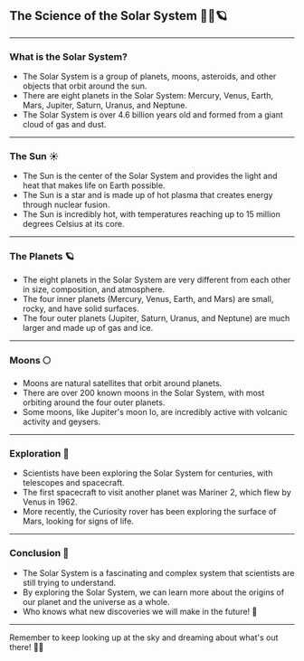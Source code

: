 ## The Science of the Solar System 🚀🌞🪐

---

### What is the Solar System?

- The Solar System is a group of planets, moons, asteroids, and other objects that orbit around the sun.
- There are eight planets in the Solar System: Mercury, Venus, Earth, Mars, Jupiter, Saturn, Uranus, and Neptune.
- The Solar System is over 4.6 billion years old and formed from a giant cloud of gas and dust.

---

### The Sun ☀️

- The Sun is the center of the Solar System and provides the light and heat that makes life on Earth possible.
- The Sun is a star and is made up of hot plasma that creates energy through nuclear fusion.
- The Sun is incredibly hot, with temperatures reaching up to 15 million degrees Celsius at its core.

---

### The Planets 🪐

- The eight planets in the Solar System are very different from each other in size, composition, and atmosphere.
- The four inner planets (Mercury, Venus, Earth, and Mars) are small, rocky, and have solid surfaces.
- The four outer planets (Jupiter, Saturn, Uranus, and Neptune) are much larger and made up of gas and ice.

---

### Moons 🌕

- Moons are natural satellites that orbit around planets.
- There are over 200 known moons in the Solar System, with most orbiting around the four outer planets.
- Some moons, like Jupiter's moon Io, are incredibly active with volcanic activity and geysers.

---

### Exploration 🚀

- Scientists have been exploring the Solar System for centuries, with telescopes and spacecraft.
- The first spacecraft to visit another planet was Mariner 2, which flew by Venus in 1962.
- More recently, the Curiosity rover has been exploring the surface of Mars, looking for signs of life.

---

### Conclusion 🌌

- The Solar System is a fascinating and complex system that scientists are still trying to understand.
- By exploring the Solar System, we can learn more about the origins of our planet and the universe as a whole.
- Who knows what new discoveries we will make in the future! 🤔

---

Remember to keep looking up at the sky and dreaming about what's out there! 👀🚀
